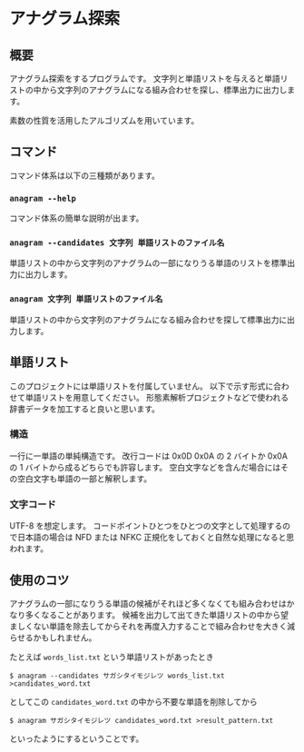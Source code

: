 # アナグラム探索

## 概要

アナグラム探索をするプログラムです。
文字列と単語リストを与えると単語リストの中から文字列のアナグラムになる組み合わせを探し、標準出力に出力します。

素数の性質を活用したアルゴリズムを用いています。

## コマンド

コマンド体系は以下の三種類があります。

### `anagram --help`

コマンド体系の簡単な説明が出ます。

### `anagram --candidates 文字列 単語リストのファイル名`

単語リストの中から文字列のアナグラムの一部になりうる単語のリストを標準出力に出力します。

### `anagram 文字列 単語リストのファイル名`

単語リストの中から文字列のアナグラムになる組み合わせを探して標準出力に出力します。

## 単語リスト

このプロジェクトには単語リストを付属していません。
以下で示す形式に合わせて単語リストを用意してください。
形態素解析プロジェクトなどで使われる辞書データを加工すると良いと思います。

### 構造

一行に一単語の単純構造です。
改行コードは 0x0D 0x0A の 2 バイトか 0x0A の 1 バイトから成るどちらでも許容します。
空白文字などを含んだ場合にはその空白文字も単語の一部と解釈します。

### 文字コード

UTF-8 を想定します。
コードポイントひとつをひとつの文字として処理するので日本語の場合は NFD または NFKC 正規化をしておくと自然な処理になると思われます。

## 使用のコツ

アナグラムの一部になりうる単語の候補がそれほど多くなくても組み合わせはかなり多くなることがあります。
候補を出力して出てきた単語リストの中から望ましくない単語を除去してからそれを再度入力することで組み合わせを大きく減らせるかもしれません。

たとえば `words_list.txt` という単語リストがあったとき

```
$ anagram --candidates サガシタイモジレツ words_list.txt >candidates_word.txt
```

としてこの `candidates_word.txt` の中から不要な単語を削除してから

```
$ anagram サガシタイモジレツ candidates_word.txt >result_pattern.txt
```

といったようにするということです。
